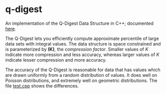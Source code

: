 q-digest
========

An implementation of the Q-Digest Data Structure in C++; documented [here](http://www.cs.virginia.edu/~son/cs851/papers/ucsb.sensys04.pdf).

The Q-Digest lets you efficiently compute approximate percentile of large data sets with integral values. The data structure is space constrained and is parameterized by **(K)**, the *compression factor*. Smaller values of *K* indicate more compression and less accuracy, whereas larger values of *K* indicate lesser compression and more accuracy.

The accuracy of the Q-Digest is reasonable for data that has values which are drawn uniformly from a random distribution of values. It does well on Poisson distributions, and extremely well on geometric distributions. The file [test.cpp](https://github.com/dhruvbird/q-digest/blob/master/test.cpp) shows the differences.


